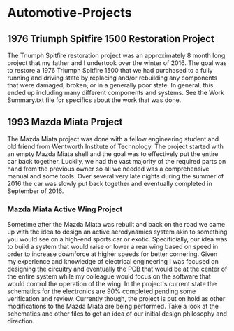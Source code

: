 # Automotive-Projects


## 1976 Triumph Spitfire 1500 Restoration Project
The Triumph Spitfire restoration project was an approximately 8 month long project that my father and I undertook over the winter of 2016. The goal was to restore a 1976 Triumph Spitfire 1500 that we had purchased to a fully running and driving state by replacing and/or rebuilding any components that were damaged, broken, or in a generally poor state. In general, this ended up including many different components and systems. See the Work Summary.txt file for specifics about the work that was done.


## 1993 Mazda Miata Project
The Mazda Miata project was done with a fellow engineering student and old friend from Wentworth Institute of Technology. The project started with an empty Mazda Miata shell and the goal was to effectively put the entire car back together. Luckily, we had the vast majority of the required parts on hand from the previous owner so all we needed was a comprehensive manual and some tools. Over several very late nights during the summer of 2016 the car was slowly put back together and eventually completed in September of 2016. 


### Mazda Miata Active Wing Project
 Sometime after the Mazda Miata was rebuilt and back on the road we came up with the idea to design an active aerodynamics system akin to something you would see on a high-end sports car or exotic. Specificially, our idea was to build a system that would raise or lower a rear wing based on speed in order to increase downforce at higher speeds for better cornering. Given my experience and knowledge of electrical engineering I was focused on designing the circuitry and eventually the PCB that would be at the center of the entire system while my colleague would focus on the software that would control the operation of the wing. In the project's current state the schematics for the electronics are 90% completed pending some verification and review. Currently though, the project is put on hold as other modifications to the Mazda Miata are being performed. Take a look at the schematics and other files to get an idea of our initial design philosophy and direction.
